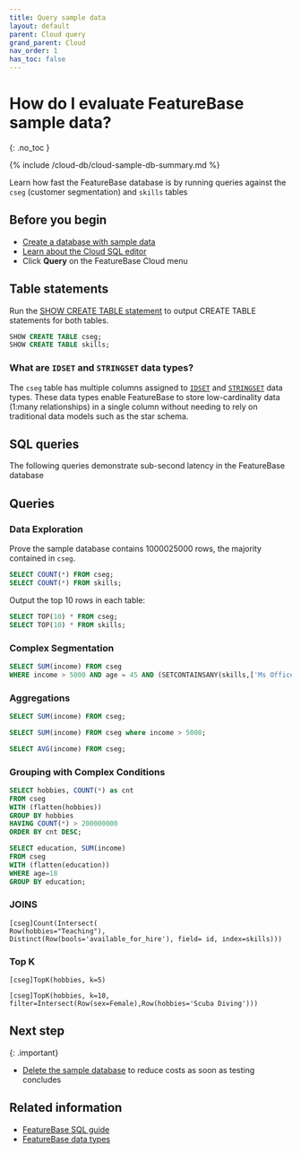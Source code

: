 ```yaml
---
title: Query sample data
layout: default
parent: Cloud query
grand_parent: Cloud
nav_order: 1
has_toc: false
---
```


# How do I evaluate FeatureBase sample data?
{: .no_toc }

{% include /cloud-db/cloud-sample-db-summary.md %}

Learn how fast the FeatureBase database is by running queries against the `cseg` (customer segmentation) and `skills` tables

## Before you begin

* [Create a database with sample data](/docs/cloud/cloud-databases/cloud-db-create-sample)
* [Learn about the Cloud SQL editor](/docs/cloud/cloud-query/cloud-query-home)
* Click **Query** on the FeatureBase Cloud menu

## Table statements

Run the [SHOW CREATE TABLE statement](/docs/sql-guide/statements/statement-table-create-show) to output CREATE TABLE statements for both tables.

```sql
SHOW CREATE TABLE cseg;
SHOW CREATE TABLE skills;
```

### What are `IDSET` and `STRINGSET` data types?

The `cseg` table has multiple columns assigned to [`IDSET`](/docs/sql-guide/data-types/data-type-idset) and [`STRINGSET`](/docs/sql-guide/data-types/data-type-stringset) data types. These data types enable FeatureBase to store low-cardinality data (1:many relationships) in a single column without needing to rely on traditional data models such as the star schema.

## SQL queries

The following queries demonstrate sub-second latency in the FeatureBase database

## Queries

### Data Exploration 

Prove the sample database contains 1000025000 rows, the majority contained in `cseg`.

```sql
SELECT COUNT(*) FROM cseg;
SELECT COUNT(*) FROM skills;
```

Output the top 10 rows in each table:
```sql
SELECT TOP(10) * FROM cseg;
SELECT TOP(10) * FROM skills;
```

### Complex Segmentation 

```sql
SELECT SUM(income) FROM cseg
WHERE income > 5000 AND age = 45 AND (SETCONTAINSANY(skills,['Ms Office','Excel']));
```

### Aggregations

```sql
SELECT SUM(income) FROM cseg;
```

```sql
SELECT SUM(income) FROM cseg where income > 5000;
```

```sql
SELECT AVG(income) FROM cseg;
```

### Grouping with Complex Conditions

```sql
SELECT hobbies, COUNT(*) as cnt
FROM cseg
WITH (flatten(hobbies))
GROUP BY hobbies
HAVING COUNT(*) > 200000000
ORDER BY cnt DESC;
```

```sql
SELECT education, SUM(income)
FROM cseg
WITH (flatten(education))
WHERE age=18
GROUP BY education;
```

### JOINS

```
[cseg]Count(Intersect(
Row(hobbies="Teaching"),
Distinct(Row(bools='available_for_hire'), field= id, index=skills)))
```

### Top K 

```
[cseg]TopK(hobbies, k=5)
```

```
[cseg]TopK(hobbies, k=10, filter=Intersect(Row(sex=Female),Row(hobbies='Scuba Diving')))
```

## Next step

{: .important}
* [Delete the sample database](/docs/cloud/cloud-databases/cloud-db-delete) to reduce costs as soon as testing concludes

## Related information

* [FeatureBase SQL guide](/docs/sql-guide/sql-guide-home)
* [FeatureBase data types](/docs/sql-guide/data-types/data-types-home)
